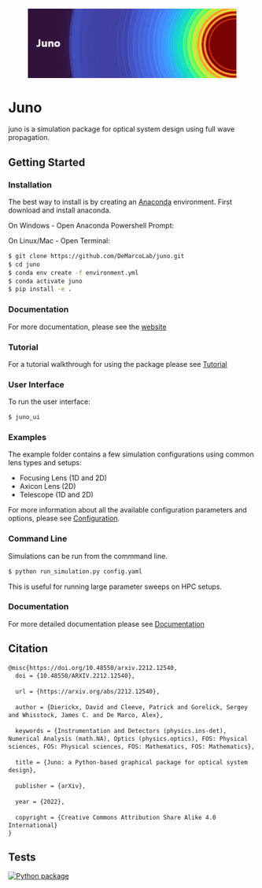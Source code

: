 <figure>
  <img
  src="juno/ui/logo.png"
  alt="Juno Simulation"
  width="750">
</figure>

# Juno
juno is a simulation package for optical system design using full wave propagation.

## Getting Started

### Installation

The best way to install is by creating an [Anaconda](https://docs.conda.io/projects/conda/en/latest/user-guide/getting-started.html) environment. First download and install anaconda.

On Windows - Open Anaconda Powershell Prompt:

On Linux/Mac - Open Terminal:

``` bash
$ git clone https://github.com/DeMarcoLab/juno.git
$ cd juno
$ conda env create -f environment.yml
$ conda activate juno
$ pip install -e .

```

### Documentation

For more documentation, please see the [website](https://demarcolab.github.io/juno)


### Tutorial
For a tutorial walkthrough for using the package please see [Tutorial](https://demarcolab.github.io/juno/TUTORIAL)


### User Interface

To run the user interface:
```bash
$ juno_ui
```

### Examples
The example folder contains a few simulation configurations using common lens types and setups:
 - Focusing Lens (1D and 2D)
 - Axicon Lens (2D)
 - Telescope (1D and 2D)

For more information about all the available configuration parameters and options, please see [Configuration](https://demarcolab.github.io/juno/Configuration/).


### Command Line

Simulations can be run from the commmand line.
```bash
$ python run_simulation.py config.yaml
```
This is useful for running large parameter sweeps on HPC setups.


### Documentation
For more detailed documentation please see [Documentation](https://demarcolab.github.io/juno/Documentation)


## Citation
```
@misc{https://doi.org/10.48550/arxiv.2212.12540,
  doi = {10.48550/ARXIV.2212.12540},
  
  url = {https://arxiv.org/abs/2212.12540},
  
  author = {Dierickx, David and Cleeve, Patrick and Gorelick, Sergey and Whisstock, James C. and De Marco, Alex},
  
  keywords = {Instrumentation and Detectors (physics.ins-det), Numerical Analysis (math.NA), Optics (physics.optics), FOS: Physical sciences, FOS: Physical sciences, FOS: Mathematics, FOS: Mathematics},
  
  title = {Juno: a Python-based graphical package for optical system design},
  
  publisher = {arXiv},
  
  year = {2022},
  
  copyright = {Creative Commons Attribution Share Alike 4.0 International}
}

```

## Tests
[![Python package](https://github.com/DeMarcoLab/juno/actions/workflows/python-package.yml/badge.svg)](https://github.com/DeMarcoLab/juno/actions/workflows/python-package.yml)
